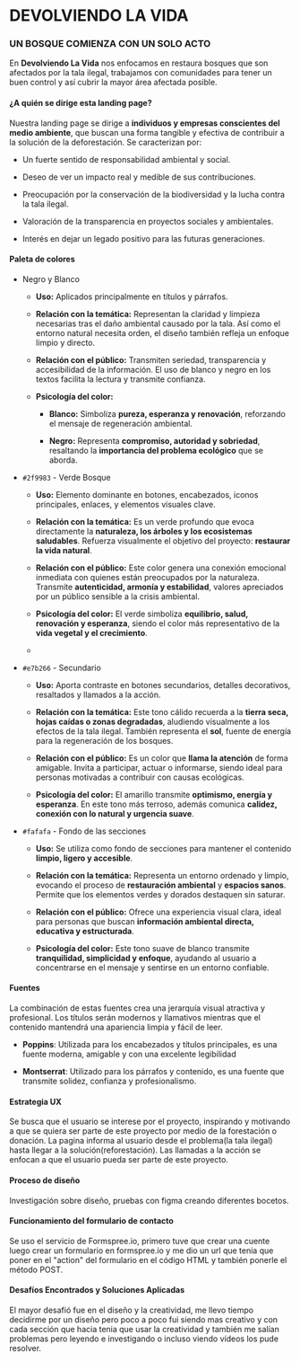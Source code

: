 # DEVOLVIENDO LA VIDA
### UN BOSQUE COMIENZA CON UN SOLO ACTO

En **Devolviendo La Vida** nos enfocamos en restaura bosques que son afectados por la tala ilegal, trabajamos con comunidades para tener un buen control y así cubrir la mayor área afectada posible.

#### ¿A quién se dirige esta landing page?
Nuestra landing page se dirige a **individuos y empresas conscientes del medio ambiente**, que buscan una forma tangible y efectiva de contribuir a la solución de la deforestación. Se caracterizan por:

- Un fuerte sentido de responsabilidad ambiental y social.
    
- Deseo de ver un impacto real y medible de sus contribuciones.
    
- Preocupación por la conservación de la biodiversidad y la lucha contra la tala ilegal.
    
- Valoración de la transparencia en proyectos sociales y ambientales.
    
- Interés en dejar un legado positivo para las futuras generaciones.


#### Paleta de colores
-   Negro y Blanco

	- **Uso:** Aplicados principalmente en títulos y párrafos.
    
	- **Relación con la temática:** Representan la claridad y limpieza  necesarias tras el daño ambiental causado por la tala. Así como el entorno natural necesita orden, el diseño también refleja un enfoque limpio y directo.
    
	- **Relación con el público:**  Transmiten seriedad, transparencia y accesibilidad de la información. El uso de blanco y negro en los textos facilita la lectura y transmite confianza.
    
	- **Psicología del color:**
	    - **Blanco:** Simboliza **pureza, esperanza y renovación**, reforzando el mensaje de regeneración ambiental.
	        
	    - **Negro:** Representa **compromiso, autoridad y sobriedad**, resaltando la **importancia del problema ecológico** que se aborda.
-  `#2f9983` - Verde Bosque
	- **Uso:** Elemento dominante en botones, encabezados, iconos principales, enlaces, y elementos visuales clave.
    
	- **Relación con la temática:** Es un verde profundo que evoca directamente la **naturaleza, los árboles y los ecosistemas saludables**. Refuerza visualmente el objetivo del proyecto: **restaurar la vida natural**.
	    
	- **Relación con el público:** Este color genera una conexión emocional inmediata con quienes están preocupados por la naturaleza. Transmite **autenticidad, armonía y estabilidad**, valores apreciados por un público sensible a la crisis ambiental.
	    
	- **Psicología del color:** El verde simboliza **equilibrio, salud, renovación y esperanza**, siendo el color más representativo de la **vida vegetal y el crecimiento**.
	- 
- `#e7b266` - Secundario
	- **Uso:** Aporta contraste en botones secundarios, detalles decorativos, resaltados y llamados a la acción.
    
	- **Relación con la temática:** Este tono cálido recuerda a la **tierra seca, hojas caídas o zonas degradadas**, aludiendo visualmente a los efectos de la tala ilegal. También representa el **sol**, fuente de energía para la regeneración de los bosques.
	    
	- **Relación con el público:** Es un color que **llama la atención** de forma amigable. Invita a participar, actuar o informarse, siendo ideal para personas motivadas a contribuir con causas ecológicas.
	    
	- **Psicología del color:** El amarillo transmite **optimismo, energía y esperanza**. En este tono más terroso, además comunica **calidez, conexión con lo natural y urgencia suave**.
-  `#fafafa` - Fondo de las secciones
	- **Uso:** Se utiliza como fondo de secciones para mantener el contenido **limpio, ligero y accesible**.
    
	- **Relación con la temática:** Representa un entorno ordenado y limpio, evocando el proceso de **restauración ambiental** y **espacios sanos**. Permite que los elementos verdes y dorados destaquen sin saturar.
	    
	- **Relación con el público:** Ofrece una experiencia visual clara, ideal para personas que buscan **información ambiental directa, educativa y estructurada**.
	    
	- **Psicología del color:** Este tono suave de blanco transmite **tranquilidad, simplicidad y enfoque**, ayudando al usuario a concentrarse en el mensaje y sentirse en un entorno confiable.

#### Fuentes
La combinación de estas fuentes crea una jerarquía visual atractiva y profesional. Los títulos serán modernos y llamativos mientras que el contenido mantendrá una apariencia limpia y fácil de leer.
- **Poppins**: Utilizada para los encabezados y títulos principales, es una fuente moderna, amigable y con una excelente legibilidad

- **Montserrat**: Utilizado para los párrafos y contenido, es una fuente que transmite solidez, confianza y profesionalismo.

#### Estrategia UX
Se busca que el usuario se interese por el proyecto, inspirando y motivando a que se quiera ser parte de este proyecto por medio de la forestación o donación. La pagina informa al usuario desde el problema(la tala ilegal) hasta llegar a la solución(reforestación). Las llamadas a la acción se enfocan a que el usuario pueda ser parte de este proyecto.

#### Proceso de diseño
Investigación sobre diseño, pruebas con figma creando diferentes bocetos.

#### Funcionamiento del formulario de contacto
Se uso el servicio de Formspree.io, primero tuve que crear una cuente luego crear un formulario en formspree.io y me dio un url que tenia que poner en el "action" del formulario en el código HTML y también ponerle el método POST.


#### Desafíos Encontrados y Soluciones Aplicadas
El mayor desafió fue en el diseño y la creatividad, me llevo tiempo decidirme por un diseño pero poco a poco fui siendo mas creativo y con cada sección que hacia tenia que usar la creatividad y también me salían problemas pero leyendo e investigando o incluso viendo vídeos los pude resolver.